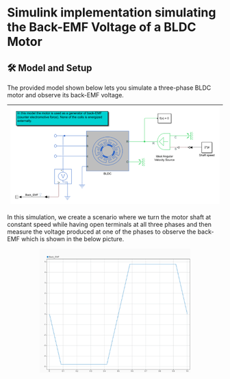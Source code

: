 # Simulink implementation simulating the Back-EMF Voltage of a BLDC Motor


## 🛠 Model and Setup

The provided model shown below lets you simulate a three-phase BLDC motor and observe its back-EMF voltage.

| ![](block_diagram.png) |
| :---------------: |

In this simulation, we create a scenario where we turn the motor shaft at constant speed while having open terminals at all three phases and then measure the voltage produced at one of the phases to observe the back-EMF which is shown in the below picture.


<p align="center">
<img src="back_emf_voltage.png" width="70%">
</p>